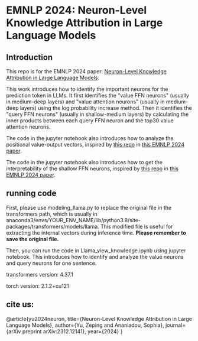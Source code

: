 # EMNLP 2024: Neuron-Level Knowledge Attribution in Large Language Models

## Introduction

This repo is for the EMNLP 2024 paper: [Neuron-Level Knowledge Attribution in Large Language Models](https://arxiv.org/pdf/2312.12141).

This work introduces how to identify the important neurons for the prediction token in LLMs. It first identifies the "value FFN neurons" (usually in medium-deep layers) and "value attention neurons" (usually in medium-deep layers) using the log probability increase method. Then it identifies the "query FFN neurons" (usually in shallow-medium layers) by calculating the inner products between each query FFN neuron and the top30 value attention neurons.

The code in the jupyter notebook also introduces how to analyze the positional value-output vectors, inspired by [this repo](https://github.com/zepingyu0512/in-context-mechanism) in [this EMNLP 2024 paper](https://arxiv.org/pdf/2402.02872).

The code in the jupyter notebook also introduces how to get the interpretability of the shallow FFN neurons, inspired by [this repo](https://github.com/zepingyu0512/arithmetic-mechanism) in [this EMNLP 2024 paper](https://arxiv.org/pdf/2409.14144).

## running code

First, please use modeling_llama.py to replace the original file in the transformers path, which is usually in anaconda3/envs/YOUR_ENV_NAME/lib/python3.8/site-packages/transformers/models/llama. This modified file is useful for extracting the internal vectors during inference time. **Please remember to save the original file.** 

Then, you can run the code in Llama_view_knowledge.ipynb using jupyter notebook. This introduces how to identify and analyze the value neurons and query neurons for one sentence.

transformers version: 4.37.1

torch version: 2.1.2+cu121

## cite us: 

@article{yu2024neuron,
  title={Neuron-Level Knowledge Attribution in Large Language Models},
  author={Yu, Zeping and Ananiadou, Sophia},
  journal={arXiv preprint arXiv:2312.12141},
  year={2024}
}
